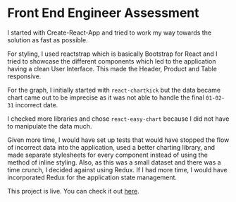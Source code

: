 # Front End Engineer Assessment

I started with Create-React-App and tried to work my way towards the solution as fast as possible.

For styling, I used reactstrap which is basically Bootstrap for React and I tried to showcase the different components which led to the application having a clean User Interface. This made the Header, Product and Table responsive.

For the graph, I initially started with `react-chartkick` but the data became chart came out to be imprecise as it was not able to handle the final `01-02-31` incorrect date.

I checked more libraries and chose `react-easy-chart` because I did not have to manipulate the data much.

Given more time, I would have set up tests that would have stopped the flow of incorrect data into the application, used a better charting library, and made separate stylesheets for every component instead of using the method of inline styling. Also, as this was a small dataset and there was a time crunch, I decided against using Redux. If I had more time, I would have incorporated Redux for the application state management.

This project is live. You can check it out [here](http://stackline.surge.sh).

